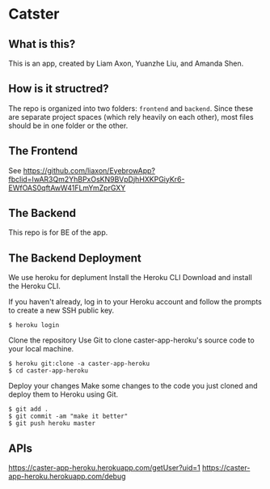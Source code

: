 # Catster

## What is this?

This is an app, created by Liam Axon, Yuanzhe Liu, and Amanda Shen.

## How is it structred?

The repo is organized into two folders: `frontend` and `backend`. Since these are separate project spaces (which rely heavily on each other), most files should be in one folder or the other.

## The Frontend
See https://github.com/liaxon/EyebrowApp?fbclid=IwAR3Qm2YhBPxOsKN9BVpDjhHXKPGiyKr6-EWfOAS0qftAwW41FLmYmZprGXY

## The Backend
This repo is for BE of the app. 

## The Backend Deployment
We use heroku for deplument
Install the Heroku CLI
Download and install the Heroku CLI.

If you haven't already, log in to your Heroku account and follow the prompts to create a new SSH public key.

`$ heroku login`

Clone the repository
Use Git to clone caster-app-heroku's source code to your local machine.

```
$ heroku git:clone -a caster-app-heroku
$ cd caster-app-heroku
```

Deploy your changes
Make some changes to the code you just cloned and deploy them to Heroku using Git.

```
$ git add .
$ git commit -am "make it better"
$ git push heroku master
```

## APIs
https://caster-app-heroku.herokuapp.com/getUser?uid=1
https://caster-app-heroku.herokuapp.com/debug


